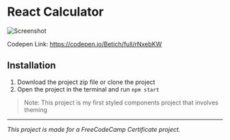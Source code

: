 # React Calculator

![Screenshot](https://www.dl.dropboxusercontent.com/s/9ase2v8t5pr2clv/react-calculator.png?dl=0 "Screenshot")

Codepen Link: https://codepen.io/Betich/full/rNxebKW

## Installation

1. Download the project zip file or clone the project
2. Open the project in the terminal and run `npm start`

> Note: This project is my first styled components project that involves theming

----
*This project is made for a FreeCodeCamp Certificate project.*
